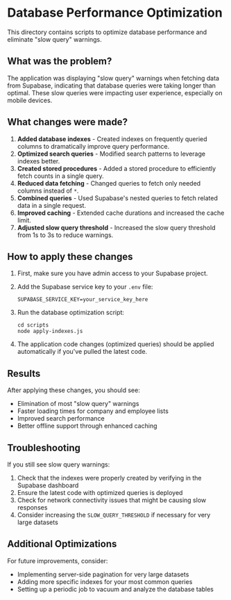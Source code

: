 # Database Performance Optimization

This directory contains scripts to optimize database performance and eliminate "slow query" warnings.

## What was the problem?

The application was displaying "slow query" warnings when fetching data from Supabase, indicating that database queries were taking longer than optimal. These slow queries were impacting user experience, especially on mobile devices.

## What changes were made?

1. **Added database indexes** - Created indexes on frequently queried columns to dramatically improve query performance.
2. **Optimized search queries** - Modified search patterns to leverage indexes better.
3. **Created stored procedures** - Added a stored procedure to efficiently fetch counts in a single query.
4. **Reduced data fetching** - Changed queries to fetch only needed columns instead of `*`.
5. **Combined queries** - Used Supabase's nested queries to fetch related data in a single request.
6. **Improved caching** - Extended cache durations and increased the cache limit.
7. **Adjusted slow query threshold** - Increased the slow query threshold from 1s to 3s to reduce warnings.

## How to apply these changes

1. First, make sure you have admin access to your Supabase project.

2. Add the Supabase service key to your `.env` file:

   ```
   SUPABASE_SERVICE_KEY=your_service_key_here
   ```

3. Run the database optimization script:

   ```
   cd scripts
   node apply-indexes.js
   ```

4. The application code changes (optimized queries) should be applied automatically if you've pulled the latest code.

## Results

After applying these changes, you should see:

- Elimination of most "slow query" warnings
- Faster loading times for company and employee lists
- Improved search performance
- Better offline support through enhanced caching

## Troubleshooting

If you still see slow query warnings:

1. Check that the indexes were properly created by verifying in the Supabase dashboard
2. Ensure the latest code with optimized queries is deployed
3. Check for network connectivity issues that might be causing slow responses
4. Consider increasing the `SLOW_QUERY_THRESHOLD` if necessary for very large datasets

## Additional Optimizations

For future improvements, consider:

- Implementing server-side pagination for very large datasets
- Adding more specific indexes for your most common queries
- Setting up a periodic job to vacuum and analyze the database tables
